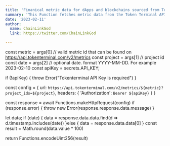 ```yaml
---
title: 'Finanical metric data for dApps and blockchains sourced from Token Terminal'
summary: 'This Function fetches metric data from the Token Terminal API for a specific project. Supported metrics include revenue, fees, earnings, active users, TVL, volume, supply, and more. Projects includes both dApps and blockchains. Optional parameter for specific date. Requires Token Terminal Pro subscription to obtain API key.'
date: '2023-02-11'
author:
  name: ChainLinkGod
  link: https://twitter.com/ChainLinkGod

---
```


const metric = args[0] // valid metric id that can be found on https://api.tokenterminal.com/v2/metrics
const project = args[1] // project id
const date = args[2] // optional date. format YYYY-MM-DD. For example 2023-02-10
const apiKey = secrets.API_KEY;


if (!apiKey) {
  throw Error("Tokenterminal API Key is required")
}

const config = {
  url: `https://api.tokenterminal.com/v2/metrics/${metric}?project_ids=${project}`,
  headers: {
    'Authorization': `Bearer ${apiKey}`
  }
}

const response = await Functions.makeHttpRequest(config)
if (response.error) {
  throw new Error(response.response.data.message)
}

let data;
if (date) {
  data = response.data.data.find(d => d.timestamp.includes(date))
}else {
  data = response.data.data[0]
}
const result = Math.round(data.value * 100)

return Functions.encodeUint256(result)
